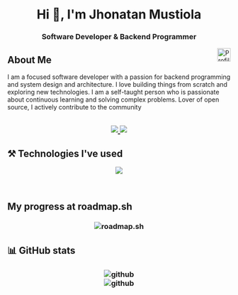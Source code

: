 <!-- V1: full -->
<h1 align="center">Hi 👋, I'm Jhonatan Mustiola</h1>

<h3 align="center">
  Software Developer & Backend Programmer
</h3>
<img align="right" src="https://komarev.com/ghpvc/?username=jmustiola&color=05171B&style=for-the-badge" alt="Profile Views" style="height:30px;">

## About Me

I am a focused software developer with a passion for backend programming and system design and architecture. I love building things from scratch and exploring new technologies. I am a self-taught person who is passionate about continuous learning and solving complex problems. Lover of open source, I actively contribute to the community

<h2 align="center">
  <a href="https://www.linkedin.com/in/jhonatan-mustiola">
  <img src="https://img.shields.io/badge/linkedin-%230077B5.svg?style=for-the-badge&logo=linkedin&logoColor=white)" />
</a>
<a href="mailto:jhonmustiomaths@protonmail.com">
  <img src="https://img.shields.io/badge/ProtonMail-8B89CC?style=for-the-badge&logo=protonmail&logoColor=white" />
</a>
</h2>

## ⚒️ Technologies I've used

<!-- <img src="https://img.shields.io/badge/Languages-%2305171B.svg?style=for-the-badge&logoColor=white)" /> -->

<p align="center">
  <a href="https://skillicons.dev">
    <img src="https://skillicons.dev/icons?i=ts,nodejs,express,nest,react,astro,py,flask,cs,net,php,go,c,linux,git" />
  </a>
</p>

<br />

## My progress at roadmap.sh

<h3 align="center">
  <img src="https://api.roadmap.sh/v1-badge/wide/64af6cdf5f038d81eead5cf0?variant=dark&roadmaps=javascript%2Cpython%2Cgolang%2Csql" alt="roadmap.sh" />
  <!-- <img src="https://api.roadmap.sh/v1-badge/wide/64af6cdf5f038d81eead5cf0?variant=dark&roadmaps=aspnet-core%2Cdatastructures-and-algorithms%2Cbackend%2Crust" alt="roadmap.sh" /> -->
</h3>

## 📊 GitHub stats

<h3 align="center">
  <!-- <img src="http://github-profile-summary-cards.vercel.app/api/cards/profile-details?username=jmustiola&theme=blue_green"> <br /> -->
  <!-- <img src="https://github-contributor-stats.vercel.app/api?username=jmustiola&limit=5&theme=blue-green&combine_all_yearly_contributions=true" alt="repo" /> <br /> -->
  <img src="https://github-readme-streak-stats.herokuapp.com/?user=jmustiola&theme=blue-green&hide_border=true" alt="github" /> <br />
  <img src="https://github-readme-stats.vercel.app/api/top-langs/?username=jmustiola&theme=blue-green&hide_border=true&langs_count=6&hide=html,css,jupyter%20notebook,javascript,astro&layout=compact" alt="github" />
</h3>

<!-- V2: simple -->
<!-- Jhonatan Mustiola
=================

mustiolajhonatan@gmail.com

[https://www.github.com/jmustiola](https://www.github.com/jmustiola)

[https://www.linkedin.com/in/jhonatan-mustiola](https://www.linkedin.com/in/jhonatan-mustiola)

Falcón, Venezuela

Software Developer
==================

Hello.
I am a software developer with a passion for backend programming and system design.
Simplicity, readability and modularity are strong principles on which I base my approach to software development.
I strongly believe in and contribute to Open Source.

Technical Skills
----------------

Languages: Go, Python, JavaScript/TypeScript, PHP, C#, C, SQL

Frameworks: Flask, FastAPI, Express, Next.js, ASP\.NET Core

Databases: PostgreSQL, MySQL, SQL Server, SQLite, MongoDB

Education
---------

Universidad Nacional Abierta, 2022-2026

Engineer's degree in Systems Engineering -->
